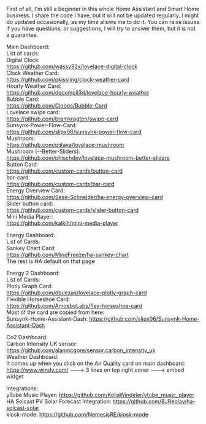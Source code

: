 First of all, I'm still a beginner in this whole Home Assistant and Smart Home business. I share the code I have, but it will not be updated regularly. I might do updated occasionally, as my time allows me to do it. You can raise issues if you have questions, or suggestions, I will try to answer them, but it is not a guarantee.      

Main Dashboard:  
   List of cards:      
      Digital Clock:      
         https://github.com/wassy92x/lovelace-digital-clock      
      Clock Weather Card:      
         https://github.com/pkissling/clock-weather-card      
      Hourly Weather Card:      
         https://github.com/decompil3d/lovelace-hourly-weather      
      Bubble Card:      
         https://github.com/Clooos/Bubble-Card      
      Lovelace swipe card:      
         https://github.com/bramkragten/swipe-card      
      Sunsynk-Power-Flow-Card:      
         https://github.com/slipx06/sunsynk-power-flow-card      
      Mushroom:      
         https://github.com/piitaya/lovelace-mushroom      
      Mushroom (--Better-Sliders):      
         https://github.com/phischdev/lovelace-mushroom-better-sliders      
      Button Card:      
         https://github.com/custom-cards/button-card      
      bar-card:      
         https://github.com/custom-cards/bar-card      
      Energy Overview Card:      
         https://github.com/Sese-Schneider/ha-energy-overview-card      
      Slider button card:      
         https://github.com/custom-cards/slider-button-card      
      Mini Media Player:      
         https://github.com/kalkih/mini-media-player      

Energy Dashboard:      
   List of Cards:      
      Sankey Chart Card:      
         https://github.com/MindFreeze/ha-sankey-chart      
   The rest is HA default on that page      
   
Energy 2 Dashboard:      
   List of Cards:      
      Plotly Graph Card:      
         https://github.com/dbuezas/lovelace-plotly-graph-card      
      Flexible Horseshoe Card:      
         https://github.com/AmoebeLabs/flex-horseshoe-card      
      Most of the card are copied from here:      
      Sunsynk-Home-Assistant-Dash: https://github.com/slipx06/Sunsynk-Home-Assistant-Dash     

Co2 Dashboard:      
   Carbon Intensity UK sensor:      
      https://github.com/alanmcgore/sensor.carbon_intensity_uk      
Weather Dashboard:      
 It comes up when you click on the Air Quality card on main dashboard:      
   https://www.windy.com/ ---> 3 lines on top right coner ---> embed widget      



Integrations:      
yTube Music Player: https://github.com/KoljaWindeler/ytube_music_player      
HA Solcast PV Solar Forecast Integration: https://github.com/BJReplay/ha-solcast-solar      
kiosk-mode: https://github.com/NemesisRE/kiosk-mode      
